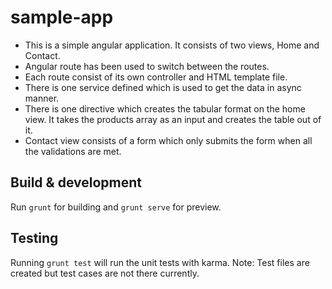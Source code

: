 # sample-app
- This is a simple angular application. It consists of two views, Home and Contact.  
- Angular route has been used to switch between the routes.  
- Each route consist of its own controller and HTML template file.  
- There is one service defined which is used to get the data in async manner.  
- There is one directive which creates the tabular format on the home view. It takes the products array as an input and creates the table out of it.  
- Contact view consists of a form which only submits the form when all the validations are met.  

## Build & development

Run `grunt` for building and `grunt serve` for preview.

## Testing

Running `grunt test` will run the unit tests with karma.
Note: Test files are created but test cases are not there currently.
